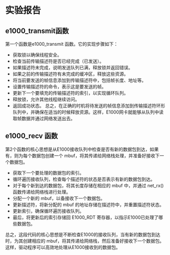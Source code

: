 # 实验报告
## e1000_transmit函数
第一个函数是e1000_transmit 函数。它的实现步骤如下：

- 获取锁以确保线程安全。
- 检查当前传输描述符是否已经完成（已发送）。
- 如果描述符未完成，说明发送队列已满，释放锁并返回错误。
- 如果之前的传输描述符有未完成的缓冲区，释放这些资源。
- 将当前要发送的帧信息添加到传输描述符中，包括帧长度、地址等。
- 设置传输描述符的命令，表示这是要发送的帧。
- 更新下一个要填充的传输描述符的索引，以实现循环队列。
- 释放锁，允许其他线程继续访问。
- 返回成功状态。
总之，在正确的时机将待发送的帧信息添加到传输描述符环形队列中，并确保在适当的时候释放资源。这样，E1000网卡就能够从队列中读取帧数据并通过网络发送出去。

## e1000_recv 函数
第2个函数的核心思想是从E1000接收队列中检查是否有新的数据包到达，如果有，则为每个数据包创建一个 mbuf，将其传递给网络栈处理，并准备好接收下一个数据包。

- 获取下一个要处理的数据包的索引。
- 循环遍历接收队列，检查每个描述符的状态是否表示有新的数据包到达。
- 对于每个新到达的数据包，将其长度存储在相应的 mbuf 中，并通过 net_rx() 函数传递给网络栈进行处理。
- 分配一个新的 mbuf，以备接收下一个数据包。
- 更新描述符，将新分配的 mbuf 的地址存储在描述符中，并重置描述符状态。
- 更新索引，确保循环遍历接收队列。
- 最后，将更新后的索引存储回 E1000_RDT 寄存器，以指示E1000已处理了哪些数据包。

总之，这段代码的核心思想是不断检查E1000的接收队列，当有新的数据包到达时，为其创建相应的 mbuf，将其传递给网络栈，然后准备好接收下一个数据包。这样，驱动程序可以高效地处理从E1000接收到的数据包。






